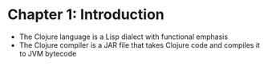 # Chapter 1: Introduction
- The Clojure language is a Lisp dialect with functional emphasis
- The Clojure compiler is a JAR file that takes Clojure code and compiles it to JVM bytecode
